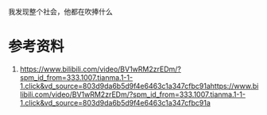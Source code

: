 我发现整个社会，他都在吹捧什么
# 参考资料
1. https://www.bilibili.com/video/BV1wRM2zrEDm/?spm_id_from=333.1007.tianma.1-1-1.click&vd_source=803d9da6b5d9f4e6463c1a347cfbc91ahttps://www.bilibili.com/video/BV1wRM2zrEDm/?spm_id_from=333.1007.tianma.1-1-1.click&vd_source=803d9da6b5d9f4e6463c1a347cfbc91a